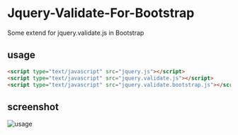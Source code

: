 Jquery-Validate-For-Bootstrap
=============================

Some extend for jquery.validate.js in Bootstrap

## usage

```html
<script type="text/javascript" src="jquery.js"></script>
<script type="text/javascript" src="jquery.validate.js"></script>
<script type="text/javascript" src="jquery.validate.bootstrap.js"></script>
```

## screenshot

![usage](http://yansublog-wordpress.stor.sinaapp.com/uploads/2013/03/QQ截图20130303095614.png)